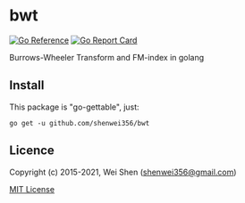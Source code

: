# bwt
[![Go Reference](https://pkg.go.dev/badge/github.com/shenwei356/bwt.svg)](https://pkg.go.dev/github.com/shenwei356/bwt)
[![Go Report Card](https://goreportcard.com/badge/github.com/shenwei356/bwt)](https://goreportcard.com/report/github.com/shenwei356/bwt)

Burrows-Wheeler Transform and FM-index in golang

## Install

This package is "go-gettable", just:

    go get -u github.com/shenwei356/bwt

## Licence

Copyright (c) 2015-2021, Wei Shen (shenwei356@gmail.com)

[MIT License](https://github.com/shenwei356/bwt/blob/master/LICENSE)
